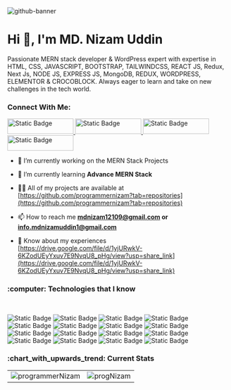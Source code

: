 <img src="https://i.ibb.co/r0D1V30/github-banner.jpg" alt="github-banner" border="0">
<h1 align="left">Hi 👋, I'm MD. Nizam Uddin</h1>
<p>Passionate MERN stack developer & WordPress expert with expertise in HTML, CSS, JAVASCRIPT, BOOTSTRAP, TAILWINDCSS, REACT JS, Redux, Next Js, NODE JS, EXPRESS JS, MongoDB, REDUX, WORDPRESS, ELEMENTOR & CROCOBLOCK. Always eager to learn and take on new challenges in the tech world.</p>
<h3 align="left">Connect With Me:</h3>
<p align="left">
  <a target="blank" href="https://www.linkedin.com/in/programmernizam/">
  <img alt="Static Badge" src="https://img.shields.io/badge/LINKEDIN-%230A66C2?style=for-the-badge&logo=LINKEDIN" alt="linkedin_logo" style="width:150px;height:35px">
  </a>
  <a target="blank" href="https://www.facebook.com/programmerNizam1">
  <img alt="Static Badge" src="https://img.shields.io/badge/FACEBOOK-%230866FF?style=for-the-badge&logo=FACEBOOK" alt="facebook_logo" style="width:150px;height:35px">
  </a>
  <a target="blank" href="https://twitter.com/programmerNizam">
  <img alt="Static Badge" src="https://img.shields.io/badge/TWITTER-%231D9BF0?style=for-the-badge&logo=TWITTER&logoColor=%23FFF" alt="twitter_logo" style="width:150px;height:35px">
  </a>
  <a target="blank" href="https://www.instagram.com/programmernizam/">
  <img alt="Static Badge" src="https://img.shields.io/badge/INSTAGRAM-%23E4405F?style=for-the-badge&logo=INSTAGRAM&logoColor=%23FFF" alt="instagram_logo" style="width:150px;height:35px">
  </a>
</p>

- 🔭 I’m currently working on the MERN Stack Projects

- 🌱 I’m currently learning **Advance MERN Stack**

- 👨‍💻 All of my projects are available at [https://github.com/programmernizam?tab=repositories](https://github.com/programmernizam?tab=repositories)

- 📫 How to reach me **mdnizam12109@gmail.com or info.mdnizamuddin1@gmail.com**

- 📄 Know about my experiences [https://drive.google.com/file/d/1yjURwkV-6KZodUEyYxuv7E9NvqU8_pHg/view?usp=share_link](https://drive.google.com/file/d/1yjURwkV-6KZodUEyYxuv7E9NvqU8_pHg/view?usp=share_link)


<h3 align="left">:computer: Technologies that I know</h3>
<br/>
<p align="left">
  <img alt="Static Badge" src="https://img.shields.io/badge/HTML5-%23E34F26?style=for-the-badge&logo=html5&logoColor=%23fff" alt="html_logo"/>
  <img alt="Static Badge" src="https://img.shields.io/badge/CSS3-%231572B6?style=for-the-badge&logo=css3&logoColor=%23fff" alt="css_logo">
  <img alt="Static Badge" src="https://img.shields.io/badge/BOOTSTRAP-%237952B3?style=for-the-badge&logo=bootstrap&logoColor=%23fff" alt="bootstrap_logo">
  <img alt="Static Badge" src="https://img.shields.io/badge/TAILWIND%20CSS-%2306B6D4?style=for-the-badge&logo=tailwindcss&logoColor=%23fff" alt="tailwind_logo">
  <img alt="Static Badge" src="https://img.shields.io/badge/JAVASCRIPT-%23F7DF1E?style=for-the-badge&logo=JAVASCRIPT&logoColor=%23fff" atl="javascript_logo">
  <img alt="Static Badge" src="https://img.shields.io/badge/TYPESCRIPT-%233178C6?style=for-the-badge&logo=TYPESCRIPT&logoColor=%23fff" alt="typescript_logo">
  <img alt="Static Badge" src="https://img.shields.io/badge/REACT%20JS-%2361DAFB?style=for-the-badge&logo=REACT&logoColor=%23fff" alt="react_logo">
  <img alt="Static Badge" src="https://img.shields.io/badge/NEXT%20JS-%23000000?style=for-the-badge&logo=nextdotjs&logoColor=%23fff" alt="nextjs_logo">
  <img alt="Static Badge" src="https://img.shields.io/badge/REDUX-%23764ABC?style=for-the-badge&logo=REDUX&logoColor=%23fff" alt="redux_logo">
  <img alt="Static Badge" src="https://img.shields.io/badge/NODE%20JS-%23339933?style=for-the-badge&logo=nodedotjs&logoColor=%23fff" alt="node_logo">
  <img alt="Static Badge" src="https://img.shields.io/badge/EXPRESS%20JS-%23000000?style=for-the-badge&logo=EXPRESS&logoColor=%23fff" alt="express_logo">
  <img alt="Static Badge" src="https://img.shields.io/badge/MONGODB-%2347A248?style=for-the-badge&logo=mongodb&logoColor=%23fff" alt="mongodb_logo">
  <img alt="Static Badge" src="https://img.shields.io/badge/WORDPRESS-%2321759B?style=for-the-badge&logo=WORDPRESS&logoColor=%23fff" alt="wordpress_logo">
  <img alt="Static Badge" src="https://img.shields.io/badge/ELEMENTOR-%2392003B?style=for-the-badge&logo=ELEMENTOR&logoColor=%23fff" alt="elementor_logo">
  <img alt="Static Badge" src="https://img.shields.io/badge/JSON%20WEB%20TOKENS-%23000000?style=for-the-badge&logo=JSON%20WEB%20TOKENS&logoColor=%23fff" alt="jwt_logo">
  <img alt="Static Badge" src="https://img.shields.io/badge/WOOCOMMERCE-%2396588A?style=for-the-badge&logo=WOOCOMMERCE&logoColor=%23fff" alt="woocommerce_log">
</p> 

<h3 align="left">:chart_with_upwards_trend: Current Stats</h3>

<p align="center">
  <table>
    <tr>
      <td><img alt="programmerNizam" src="https://github-readme-stats.vercel.app/api/top-langs/?username=programmernizam&langs_count=12&theme=github_dark&layout=compact&hide_border=true"></td>
      <td><img alt="progNizam" src="https://streak-stats.demolab.com?user=programmernizam&theme=dark&hide_border=true"></td>
    </tr>
  </table>
</p>



